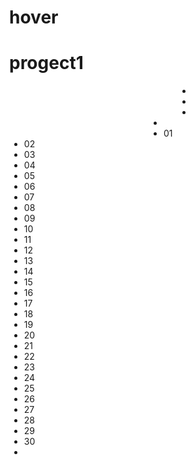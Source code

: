 # hover
# progect1
<!DOCTYPE html>
<html lang="en">
<head>
  <meta charset="UTF-8">
  <title>Document</title>
  <style>
    body, html {
      background: #fff;
      width: 350px;
      height: 700px;
    }

    .head_right, .head_center, .head_left {
    height: 85px;
    background: #152840;
    overflow: hidden;
    float: left; 
    } 


    .month_short {
    width: 47px;
    padding-top: 19px; 
    }
    
    .month_long {
    width: 107px;
    padding-top: 19px;
    text-align: center;
    }

    .month_long, .month_short {
    overflow: hidden;
    float: left;
    }

    .kursor_R {
    text-align: left;
    }

    .kursor_l {
    text-align: right;
    }

    p {
      color:white;
      font-size: 16px;
    }

    .kursor_l, .kursor_R {
    width: 46px;
    padding-top: 35px;
    overflow: hidden;
    float: left;
    }

    .head_right p {

     text-align: right; 
    }
    
    .head_left p {
     text-align: left; 
    }
  
  li {
    width: 40px;
    height: 32px;
    border: 1px solid white;
    float: left;
    overflow: hidden;
    font-size: 15px;
    padding-top: 10px;
    color:white;
  }


.data {
  width: 294px;
  height: 212px;
  overflow: hidden;
  background: #152840;
  text-align: center;
}

ul {
  margin: 0;
  padding: 0;
}

.weekend {
background-color: #263a54;
}

.today {
  background-color: #56ccc8;
}

ul :hover{
  background-color: #ea6060;
}

.headcenter {
  width: 100px;
}

.head_left, .head_right {
  width: 93px;
}

  </style>
</head>
<body>
    <div class="head_left"> 
        <div class="kursor_l"><img src="arr-left.png"alt=""></div>
        <div class="month_short"><p>oct</p></div>
    </div>
    <div class="head_center"> 
        <div class="month_long"><p> <strong>November </strong></p> </div>
    </div>
  <div class="head_right"> 
  <div class="month_short"><p>dec</p></div>
  <div class="kursor_R"><img src="arr-right.png"alt=""></div>
  </div>
  <div class="data">
  <ul>
    <li></li>
    <li></li>
    <li></li>
    <li></li>
    <li>01</li>
    <li class="weekend">02</li>
    <li class="weekend">03</li>
    <li>04</li>
    <li>05</li>
    <li class="today">06</li>
    <li>07</li>
    <li>08</li>
    <li class="weekend">09</li>
    <li class="weekend">10</li>
    <li>11</li>
    <li>12</li>
    <li>13</li>
    <li>14</li>
    <li>15</li>
    <li class="weekend">16</li>
    <li class="weekend">17</li>
    <li>18</li>
    <li>19</li>
    <li>20</li>
    <li>21</li>
    <li>22</li>
    <li class="weekend">23</li>
    <li class="weekend">24</li>
    <li>25</li>
    <li>26</li>
    <li>27</li>
    <li>28</li>
    <li>29</li>
    <li class="weekend">30</li>
    <li></li>
  </ul>
  </div>


</body>
</html>